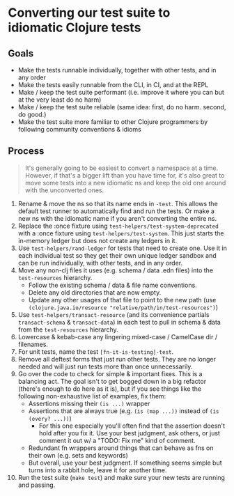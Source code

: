 # Converting our test suite to idiomatic Clojure tests

## Goals

- Make the tests runnable individually, together with other tests, and in any
  order
- Make the tests easily runnable from the CLI, in CI, and at the REPL
- Make / keep the test suite performant (i.e. improve it where you can but at
  the very least do no harm)
- Make / keep the test suite reliable (same idea: first, do no harm. second, do 
  good.)
- Make the test suite more familiar to other Clojure programmers by following
  community conventions & idioms

## Process

> It's generally going to be easiest to convert a namespace at a time.
However, if that's a bigger lift than you have time for, it's also great to
move some tests into a new idiomatic ns and keep the old one around with the
unconverted ones.

1. Rename & move the ns so that its name ends in `-test`. This allows the
   default test runner to automatically find and run the tests. Or make a new
   ns with the idiomatic name if you aren't converting the entire ns.
2. Replace the :once fixture using `test-helpers/test-system-deprecated`
   with a :once fixture using `test-helpers/test-system`. This just starts
   the in-memory ledger but does not create any ledgers in it.
3. Use `test-helpers/rand-ledger` for tests that need to create one. Use it in
   each individual test so they get their own unique ledger sandbox and can be
   run individually, with other tests, and in any order.
4. Move any non-clj files it uses (e.g. schema / data .edn files) into the
   `test-resources` hierarchy.
    - Follow the existing schema / data & file name
   conventions.
    - Delete any old directories that are now empty.
    - Update any other usages of that file to point to the new path (use
      `(clojure.java.io/resource "relative/path/in/test-resources")`)
5. Use `test-helpers/transact-resource` (and its convenience partials
   `transact-schema` & `transact-data`) in each test to pull in schema & data
   from the `test-resources` hierarchy.
6. Lowercase & kebab-case any lingering mixed-case / CamelCase dir / filenames.
7. For unit tests, name the test `[fn-it-is-testing]-test`.
8. Remove all deftest forms that just run other tests. They are no longer 
   needed and will just run tests more than once unnecessarily.
9. Go over the code to check for simple & important fixes. This is a balancing
   act. The goal isn't to get bogged down in a big refactor (there's enough to
   do here as it is), but if you see things like the following non-exhaustive
   list of examples, fix them:
     - Assertions missing their `(is ...)` wrapper
     - Assertions that are always true (e.g. `(is (map ...))` instead of
        `(is (every? ...))`)
         - For this one especially you'll often find that the assertion doesn't
           hold after you fix it. Use your best judgment, ask others, or just
           comment it out w/ a "TODO: Fix me" kind of comment.
     - Redundant fn wrappers around things that can behave as fns on their own
       (e.g. sets and keywords)
     - But overall, use your best judgment. If something seems simple but turns
       into a rabbit hole, leave it for another time.
10. Run the test suite (`make test`) and make sure your new tests are running
    and passing.